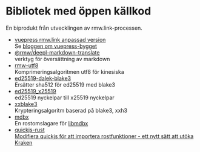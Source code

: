 # Bibliotek med öppen källkod

En biprodukt från utvecklingen av rmw.link-processen.

* [vuepress rmw.link anpassad version](https://github.com/rmw-link/blog-vuepress2)  
  Se [bloggen om vuepress-bygget](/log/2020-11-29-vuepress.html)
* [@rmw/deepl-markdown-translate](https://www.npmjs.com/package/@rmw/deepl-markdown-translate)  
  verktyg för översättning av markdown
* [rmw-utf8](https://docs.rs/crate/rmw-utf8)  
  Komprimeringsalgoritmen utf8 för kinesiska
* [ed25519-dalek-blake3](https://github.com/rmw-lib/ed25519_x25519)  
  Ersätter sha512 för ed25519 med blake3
* [ed25519_x25519](https://github.com/rmw-lib/ed25519_x25519)  
  ed25519 nyckelpar till x25519 nyckelpar
* [xxblake3](https://docs.rs/crate/xxblake3)  
  Krypteringsalgoritm baserad på blake3, xxh3
* [mdbx](https://docs.rs/crate/mdbx)  
  En rostomslagare för [libmdbx](https://github.com/erthink/libmdbx)
* [quickjs-rust](https://github.com/rmw-lib/quickjs-rust)  
  [Modifiera quickjs för att importera rostfunktioner - ett nytt sätt att utöka Kraken](/log/2022-04-29-quickjs-rust.html)